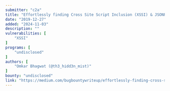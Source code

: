 ```yaml
---
submitter: "c2a"
title: "Effortlessly finding Cross Site Script Inclusion (XSSI) & JSONP for bug bounty"
date: "2019-12-27"
added: "2024-11-03"
description: ""
vulnerabilities: [
    "XSSI"
]
programs: [
    "undisclosed"
]
authors: [
    "Omkar Bhagwat (@th3_hidd3n_mist)"
]
bounty: "undisclosed"
link: "https://medium.com/bugbountywriteup/effortlessly-finding-cross-site-script-inclusion-xssi-jsonp-for-bug-bounty-38ae0b9e5c8a"
---
```




